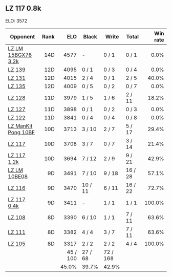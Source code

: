 ## LZ 117 0.8k ##

ELO: 3572

Opponent | Rank | ELO | Black | Write | Total | Win rate
---------|-----:|----:|-------|-------|-------|-------:
[LZ LM 15BGX78 3.2k](LZ%20LM%2015BGX78%203.2k.md) | 14D | 4577 | - | 0 / 1 | 0 / 1 | 0.0%
[LZ 139](LZ%20139.md) | 12D | 4095 | 0 / 1 | 0 / 3 | 0 / 4 | 0.0%
[LZ 131](LZ%20131.md) | 12D | 4015 | 2 / 4 | 0 / 1 | 2 / 5 | 40.0%
[LZ 135](LZ%20135.md) | 12D | 4009 | 0 / 5 | 0 / 2 | 0 / 7 | 0.0%
[LZ 128](LZ%20128.md) | 11D | 3979 | 1 / 5 | 1 / 6 | 2 / 11 | 18.2%
[LZ 127](LZ%20127.md) | 11D | 3898 | 0 / 1 | 0 / 2 | 0 / 3 | 0.0%
[LZ 122](LZ%20122.md) | 11D | 3841 | 0 / 4 | 0 / 4 | 0 / 8 | 0.0%
[LZ ManKit Pong 10BF](LZ%20ManKit%20Pong%2010BF.md) | 10D | 3713 | 3 / 10 | 2 / 7 | 5 / 17 | 29.4%
[LZ 117](LZ%20117.md) | 10D | 3708 | 3 / 7 | 0 / 7 | 3 / 14 | 21.4%
[LZ 117 1.2k](LZ%20117%201.2k.md) | 10D | 3694 | 7 / 12 | 2 / 9 | 9 / 21 | 42.9%
[LZ LM 10BE08](LZ%20LM%2010BE08.md) | 9D | 3491 | 7 / 10 | 9 / 18 | 16 / 28 | 57.1%
[LZ 116](LZ%20116.md) | 9D | 3470 | 10 / 11 | 6 / 11 | 16 / 22 | 72.7%
[LZ 117 0.4k](LZ%20117%200.4k.md) | 9D | 3411 | - | 1 / 1 | 1 / 1 | 100.0%
[LZ 108](LZ%20108.md) | 8D | 3390 | 6 / 10 | 1 / 1 | 7 / 11 | 63.6%
[LZ 111](LZ%20111.md) | 8D | 3382 | 4 / 4 | 3 / 7 | 7 / 11 | 63.6%
[LZ 105](LZ%20105.md) | 8D | 3317 | 2 / 2 | 2 / 2 | 4 / 4 | 100.0%
 | | | 45 / 100 | 27 / 68 | 72 / 168 | 
 | | | 45.0% | 39.7% | 42.9% | 
